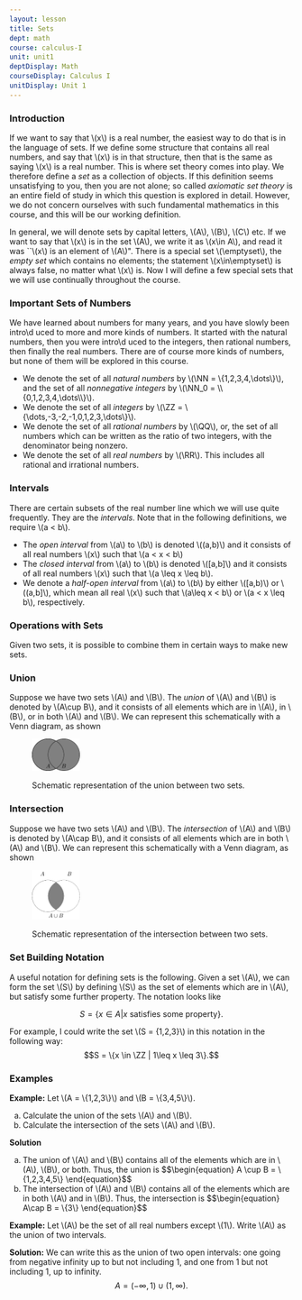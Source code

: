 ```yaml
---
layout: lesson
title: Sets 
dept: math
course: calculus-I
unit: unit1
deptDisplay: Math
courseDisplay: Calculus I
unitDisplay: Unit 1
---
```


### Introduction

If we want to say that \\(x\\) is a real number, the easiest way to do that is in the language of sets. If we define some structure that contains all real numbers, and say that \\(x\\) is in that structure, then that is the same as saying \\(x\\) is a real number. This is where set theory comes into play. We therefore define a <i>set</i> as a collection of objects. If this definition seems unsatisfying to you, then you are not alone; so called <i>axiomatic set theory</i> is an entire field of study in which this question is explored in detail. However, we do not concern ourselves with such fundamental mathematics in this course, and this will be our working definition.

In general, we will denote sets by capital letters, \\(A\\), \\(B\\), \\(C\\) etc. If we want to say that \\(x\\) is in the set \\(A\\), we write it as \\(x\in A\\), and read it was ``\\(x\\) is an element of \\(A\\)". There is a special set \\(\emptyset\\), the <i>empty set</i> which contains no elements; the statement \\(x\in\emptyset\\) is always false, no matter what \\(x\\) is. Now I will define a few special sets that we will use continually throughout the course.

### Important Sets of Numbers

We have learned about numbers for many years, and you have slowly been intro\d uced to more and more kinds of numbers. It started with the natural numbers, then you were intro\d uced to the integers, then rational numbers, then finally the real numbers. There are of course more kinds of numbers, but none of them will be explored in this course. 

<ul>
<li> We denote the set of all <i>natural numbers</i> by  \(\NN = \{1,2,3,4,\dots\}\), and the set of all <i>nonnegative integers</i> by \(\NN_0 = \\{0,1,2,3,4,\dots\\}\). 
</li>
<li> We denote the set of all <i>integers</i> by \(\ZZ = \{\dots,-3,-2,-1,0,1,2,3,\dots\}\).
</li>
<li> We denote the set of all <i>rational numbers</i> by \(\QQ\), or, the set of all numbers which can be written as the ratio of two integers, with the denominator being nonzero.
</li>
<li> We denote the set of all <i>real numbers</i> by \(\RR\). This includes all rational and irrational numbers.
</li></ul>

### Intervals


There are certain subsets of the real number line which we will use quite frequently. They are the <i>intervals</i>. Note that in the following definitions, we require \\(a < b\\).

<ul>
<li> The <i>open interval</i> from \(a\) to \(b\) is denoted \((a,b)\) and it consists of all real numbers \(x\) such that \(a < x < b\)
</li>
<li> The <i>closed interval</i> from \(a\) to \(b\) is denoted \([a,b]\) and it consists of all real numbers \(x\) such that \(a \leq x \leq b\).
</li>
<li> We denote a <i>half-open interval</i> from \(a\) to \(b\) by either \([a,b)\) or \((a,b]\), which mean all real \(x\) such that \(a\leq x < b\) or \(a < x \leq b\), respectively.
</li></ul>

### Operations with Sets


Given two sets, it is possible to combine them in certain ways to make new sets. 

### Union

Suppose we have two sets \\(A\\) and \\(B\\). The *union* of \\(A\\) and \\(B\\) is denoted by \\(A\cup B\\), and it consists of all elements which are in \\(A\\), in \\(B\\), or in both \\(A\\) and \\(B\\). We can represent this schematically with a Venn diagram, as shown

<figure class="center">
<p><img src="figures/union_venn_diagram.pdf" alt="Function" class="center" style="width:85.438px;height:57.091px;"> </p><figcaption class="center">Schematic representation of the union between two sets.</figcaption>
</figure>

### Intersection


Suppose we have two sets \\(A\\) and \\(B\\). The *intersection* of \\(A\\) and \\(B\\) is denoted by \\(A\cap B\\), and it consists of all elements which are in both \\(A\\) and \\(B\\). We can represent this schematically with a Venn diagram, as shown

<figure class="center">
<p><img src="figures/intersection_venn_diagram.pdf" alt="Function" class="center" style="width:85.438px;height:88.732px;"> </p><figcaption class="center">Schematic representation of the intersection between two sets.</figcaption>
</figure>

### Set Building Notation

A useful notation for defining sets is the following. Given a set \\(A\\), we can form the set \\(S\\) by defining \\(S\\) as the set of elements which are in \\(A\\), but satisfy some further property. The notation looks like

$$S = \{x \in A | x\text{ satisfies some property}\}.$$

For example, I could write the set \\(S = \{1,2,3\}\\) in this notation in the following way:
$$S = \{x \in \ZZ | 1\leq x \leq 3\}.$$

### Examples


<div class="example">
<b>Example:</b>
Let \(A = \{1,2,3\}\) and \(B = \{3,4,5\}\).
<ol type="a">
<li> Calculate the union of the sets \(A\) and \(B\). 
</li>
<li> Calculate the intersection of the sets \(A\) and \(B\). 
</li></ol>

<b>Solution</b>
<ol type="a">
<li> The union of \(A\) and \(B\) contains all of the elements which are in \(A\), \(B\), or both. Thus, the union is
$$\begin{equation}
A \cup B = \{1,2,3,4,5\}
\end{equation}$$
</li>
<li> The intersection of \(A\) and \(B\) contains all of the elements which are in both \(A\) and in \(B\). Thus, the intersection is 
$$\begin{equation}
A\cap B = \{3\}
\end{equation}$$
</li></ol>

</div>



<div class="example">
<b>Example:</b>
Let \(A\) be the set of all real numbers except \(1\). Write \(A\) as the union of two intervals.

<b>Solution:</b> We can write this as the union of two open intervals: one going from negative infinity up to but not including 1, and one from 1 but not including 1, up to infinity.
$$\begin{equation}
A = (-\infty,1)\cup(1,\infty).
\end{equation}$$

</div>

